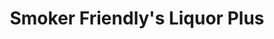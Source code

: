 ---
title: "Smoker Friendly's Liquor Plus"
url: /point-pleasant/smoker-friendlys-liquor-plus/
shop: tobacco
---
